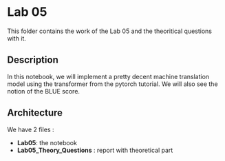 # Lab 05
This folder contains the work of the Lab 05 and the theoritical questions with it.

## Description
In this notebook, we will implement a pretty decent machine translation model using the transformer from the pytorch tutorial. We will also see the notion
of the BLUE score.
 
## Architecture
We have 2 files :
- **Lab05**: the notebook
- **Lab05_Theory_Questions** : report with theoretical part
